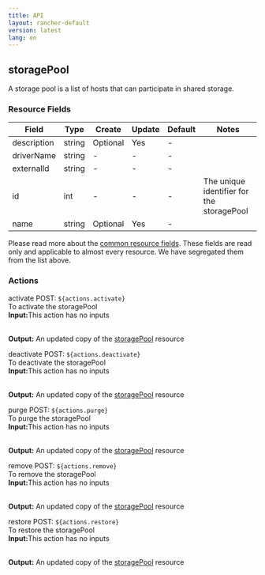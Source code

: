 ```yaml
---
title: API
layout: rancher-default
version: latest
lang: en
---
```


## storagePool

A storage pool is a list of hosts that can participate in shared storage.

### Resource Fields

Field | Type | Create | Update | Default | Notes
---|---|---|---|---|---
description | string | Optional | Yes | - | 
driverName | string | - | - | - | 
externalId | string | - | - | - | 
id | int | - | - | - | The unique identifier for the storagePool
name | string | Optional | Yes | - | 


Please read more about the [common resource fields]({{site.baseurl}}/rancher/{{page.version}}/{{page.lang}}/api/common/). 
These fields are read only and applicable to almost every resource. We have segregated them from the list above.








### Actions

<div class="action">
<span class="header">
activate
<span class="headerright">POST:  <code>${actions.activate}</code></span></span>
<div class="action-contents">
To activate the storagePool
<br>

<span class="input">
<strong>Input:</strong>This action has no inputs</span>
<br>

<br>


<span class="output"><strong>Output:</strong> An updated copy of the <a href="/rancher/api/api-resources/storagePool/">storagePool</a> resource</span>
</div>
</div>

<div class="action">
<span class="header">
deactivate
<span class="headerright">POST:  <code>${actions.deactivate}</code></span></span>
<div class="action-contents">
To deactivate the storagePool
<br>

<span class="input">
<strong>Input:</strong>This action has no inputs</span>
<br>

<br>


<span class="output"><strong>Output:</strong> An updated copy of the <a href="/rancher/api/api-resources/storagePool/">storagePool</a> resource</span>
</div>
</div>

<div class="action">
<span class="header">
purge
<span class="headerright">POST:  <code>${actions.purge}</code></span></span>
<div class="action-contents">
To purge the storagePool
<br>

<span class="input">
<strong>Input:</strong>This action has no inputs</span>
<br>

<br>


<span class="output"><strong>Output:</strong> An updated copy of the <a href="/rancher/api/api-resources/storagePool/">storagePool</a> resource</span>
</div>
</div>

<div class="action">
<span class="header">
remove
<span class="headerright">POST:  <code>${actions.remove}</code></span></span>
<div class="action-contents">
To remove the storagePool
<br>

<span class="input">
<strong>Input:</strong>This action has no inputs</span>
<br>

<br>


<span class="output"><strong>Output:</strong> An updated copy of the <a href="/rancher/api/api-resources/storagePool/">storagePool</a> resource</span>
</div>
</div>

<div class="action">
<span class="header">
restore
<span class="headerright">POST:  <code>${actions.restore}</code></span></span>
<div class="action-contents">
To restore the storagePool
<br>

<span class="input">
<strong>Input:</strong>This action has no inputs</span>
<br>

<br>


<span class="output"><strong>Output:</strong> An updated copy of the <a href="/rancher/api/api-resources/storagePool/">storagePool</a> resource</span>
</div>
</div>

